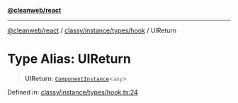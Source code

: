 [**@cleanweb/react**](../../../../../README.md)

***

[@cleanweb/react](../../../../../modules.md) / [classy/instance/types/hook](../README.md) / UIReturn

# Type Alias: UIReturn

> **UIReturn**: [`ComponentInstance`](../../../classes/ComponentInstance.md)\<`any`\>

Defined in: [classy/instance/types/hook.ts:24](https://github.com/cleanjsweb/neat-react/blob/14baaff619a13096b0ac0ffe8ec82445197edebb/classy/instance/types/hook.ts#L24)

